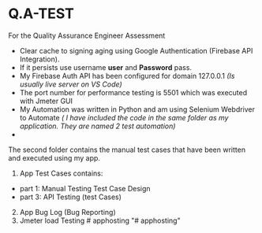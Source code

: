 # Q.A-TEST
For the Quality Assurance Engineer Assessment

- Clear cache to signing aging using Google Authentication (Firebase API Integration).
- If it persists use username **user** and **Password** pass.
- My Firebase Auth API has been configured for domain 127.0.0.1 _(Is usually live server on VS Code)_
- The port number for performance testing is 5501 which was executed with Jmeter GUI 
- My Automation was written in Python and am using Selenium Webdriver to Automate _( I have included the code in the same folder as my application. They are named 2 test automation)_
- 

The second folder contains the manual test cases that have been written and executed using my app.
1. App Test Cases contains:
 -  part 1: Manual Testing  Test Case Design
 -  part 3: API Testing (test Cases)
2. App Bug Log (Bug Reporting) 
3. Jmeter load Testing
#   a p p h o s t i n g  
 "# apphosting" 
